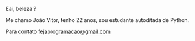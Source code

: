 Eai, beleza ?

Me chamo João Vitor, tenho 22 anos, sou estudante autoditada de Python.

Para contato
fejaprogramacao@gmail.com
